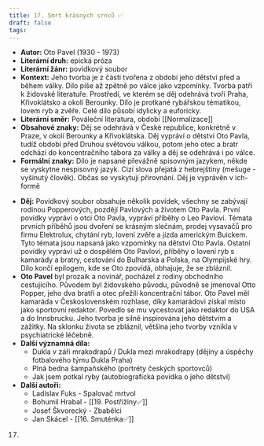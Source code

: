 ```yaml
---
title: 17. Smrt krásných srnců ✅
draft: false
tags:
---
```

- **Autor:** Oto Pavel (1930 - 1973)
- **Literární druh:** epická próza
- **Literární žánr:** povídkový soubor
- **Kontext:** Jeho tvorba je z části tvořena z období jeho dětství před a během války. Dílo píše až zpětně po válce jako vzpomínky. Tvorba patří k židovské literatuře. Prostředí, ve kterém se děj odehrává tvoří Praha, Křivoklátsko a okolí Berounky. Dílo je protkané rybářskou tématikou, lovem ryb a zvěře. Celé dílo působí idylicky a euforicky.
- **Literární směr:** Pováleční literatura, období [[Normalizace]]
- **Obsahové znaky:** Děj se odehrává v České republice, konkrétně v Praze, v okolí Berounky a Křivoklátska. Děj vypráví o dětství Oto Pavla, tudíž období před Druhou světovou válkou, potom jeho otec a bratr odchází do koncentračního tábora za války a děj se odehrává i po válce. 
- **Formální znaky:** Dílo je napsané převážně spisovným jazykem, někde se vyskytne nespisovný jazyk. Cizí slova přejatá z hebrejštiny (mešuge - vyšinutý člověk). Občas se vyskytují přirovnání. Děj je vyprávěn v ich-formě 
* **Děj:** Povídkový soubor obsahuje několik povídek, všechny se zabývají rodinou Popperových, pozdějí Pavlových a životem Oto Pavla. První povídky vypráví o otci Oto Pavla, vypráví příběhy o Leo Pavlovi. Témata prvních příběhů jsou dvoření se krásným slečnám, prodej vysavačů pro firmu Elektrolux, chytání ryb, lovení zvěře a jízda americkým Buickem. Tyto témata jsou napsaná jako vzpomínky na dětství Oto Pavla. Ostatní povídky vypráví už o dospělém Oto Pavlovi, příběhy o lovení ryb s kamarády a bratry, cestování do Bulharska a Polska, na Olympijské hry. Dílo končí epilogem, kde se Oto zpovídá, obhajuje, že se zbláznil.
* **Oto Pavel** byl prozaik a novinář, pocházel z rodiny obchodního cestujícího. Původem byl židovského původu, původně se jmenoval Otto Popper, jeho dva bratři a otec přežili koncentrační tábor. Oto Pavel měl kamaráda v Československém rozhlase, díky kamarádovi získal místo jako sportovní redaktor. Povedlo se mu vycestovat jako redaktor do USA a do Innsbrucku. Jeho tvorba je silně inspirována jeho dětstvím a zážitky. Na sklonku života se zbláznil, většina jeho tvorby vznikla v psychiatrické léčebně.
* **Další významná díla:** 
	* Dukla v záři mrakodrapů / Dukla mezi mrakodrapy (dějiny a úspěchy fotbalového týmu Dukla Praha)
	* Plná bedna šampaňského (portréty českých sportovců)
	* Jak jsem potkal ryby (autobiografická povídka o jeho dětství)
* **Další autoři:** 
	* Ladislav Fuks - Spalovač mrtvol
	* Bohumil Hrabal - [[19. Postřižiny✅]]
	* Josef Škvorecký - Zbabělci
	* Jan Skácel - [[16. Smuténka✅]]

17.
